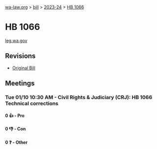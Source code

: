 [wa-law.org](/) > [bill](/bill/) > [2023-24](/bill/2023-24/) > [HB 1066](/bill/2023-24/hb/1066/)

# HB 1066
[leg.wa.gov](https://app.leg.wa.gov/billsummary?BillNumber=1066&Year=2023&Initiative=false)

## Revisions
* [Original Bill](1/)

## Meetings
### Tue 01/10 10:30 AM - Civil Rights & Judiciary (CRJ): HB 1066 Technical corrections
#### 0 👍 - Pro

#### 0 👎 - Con

#### 0 ❓ - Other
